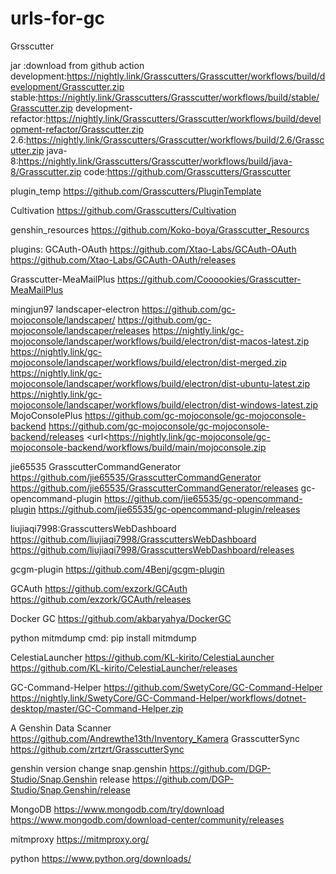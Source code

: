 # urls-for-gc

<url></url>
Grsscutter

jar :download from github action
development:<url>https://nightly.link/Grasscutters/Grasscutter/workflows/build/development/Grasscutter.zip</url>
stable:<url>https://nightly.link/Grasscutters/Grasscutter/workflows/build/stable/Grasscutter.zip</url>
development-refactor:<url>https://nightly.link/Grasscutters/Grasscutter/workflows/build/development-refactor/Grasscutter.zip</url>
2.6:<url>https://nightly.link/Grasscutters/Grasscutter/workflows/build/2.6/Grasscutter.zip</url>
java-8:<url>https://nightly.link/Grasscutters/Grasscutter/workflows/build/java-8/Grasscutter.zip</url>
code:<url>https://github.com/Grasscutters/Grasscutter</url>

plugin_temp
<url>https://github.com/Grasscutters/PluginTemplate</url>


Cultivation
<url>https://github.com/Grasscutters/Cultivation</url>

genshin_resources
<url>https://github.com/Koko-boya/Grasscutter_Resourcs</url>

plugins:
GCAuth-OAuth
<url>https://github.com/Xtao-Labs/GCAuth-OAuth</url>
<url>https://github.com/Xtao-Labs/GCAuth-OAuth/releases</url>

Grasscutter-MeaMailPlus
<url>https://github.com/Coooookies/Grasscutter-MeaMailPlus</url>

mingjun97
landscaper-electron
<url>https://github.com/gc-mojoconsole/landscaper/</url>
<url>https://github.com/gc-mojoconsole/landscaper/releases</url>
<url>https://nightly.link/gc-mojoconsole/landscaper/workflows/build/electron/dist-macos-latest.zip</url>
<url>https://nightly.link/gc-mojoconsole/landscaper/workflows/build/electron/dist-merged.zip</url>
<url>https://nightly.link/gc-mojoconsole/landscaper/workflows/build/electron/dist-ubuntu-latest.zip</url>
<url>https://nightly.link/gc-mojoconsole/landscaper/workflows/build/electron/dist-windows-latest.zip</url>
MojoConsolePlus
<url>https://github.com/gc-mojoconsole/gc-mojoconsole-backend</url>
<url>https://github.com/gc-mojoconsole/gc-mojoconsole-backend/releases</url>
<url<https://nightly.link/gc-mojoconsole/gc-mojoconsole-backend/workflows/build/main/mojoconsole.zip</url>


jie65535
GrasscutterCommandGenerator
<url>https://github.com/jie65535/GrasscutterCommandGenerator</url>
<url>https://github.com/jie65535/GrasscutterCommandGenerator/releases</url>
gc-opencommand-plugin
<url>https://github.com/jie65535/gc-opencommand-plugin</url>
<url>https://github.com/jie65535/gc-opencommand-plugin/releases</url>




liujiaqi7998:GrasscuttersWebDashboard
<url>https://github.com/liujiaqi7998/GrasscuttersWebDashboard</url>
<url>https://github.com/liujiaqi7998/GrasscuttersWebDashboard/releases</url>

gcgm-plugin
<url>https://github.com/4Benj/gcgm-plugin</url>

GCAuth
<url>https://github.com/exzork/GCAuth</url>
<url>https://github.com/exzork/GCAuth/releases</url>


Docker GC
<url>https://github.com/akbaryahya/DockerGC</url>

python mitmdump
cmd:
pip install mitmdump

CelestiaLauncher
<url>https://github.com/KL-kirito/CelestiaLauncher</url>
<url>https://github.com/KL-kirito/CelestiaLauncher/releases</url>

GC-Command-Helper
<url>https://github.com/SwetyCore/GC-Command-Helper</url>
<url>https://nightly.link/SwetyCore/GC-Command-Helper/workflows/dotnet-desktop/master/GC-Command-Helper.zip</url>


A Genshin Data Scanner
</url>https://github.com/Andrewthe13th/Inventory_Kamera</url>
GrasscutterSync
</url>https://github.com/zrtzrt/GrasscutterSync</url>

genshin version change
snap.genshin
<url>https://github.com/DGP-Studio/Snap.Genshin</url>
release
<url>https://github.com/DGP-Studio/Snap.Genshin/release</url>




MongoDB
<url>https://www.mongodb.com/try/download</url>
<url>https://www.mongodb.com/download-center/community/releases</url>

mitmproxy
<url>https://mitmproxy.org/</url>

python
<url>https://www.python.org/downloads/</url>
